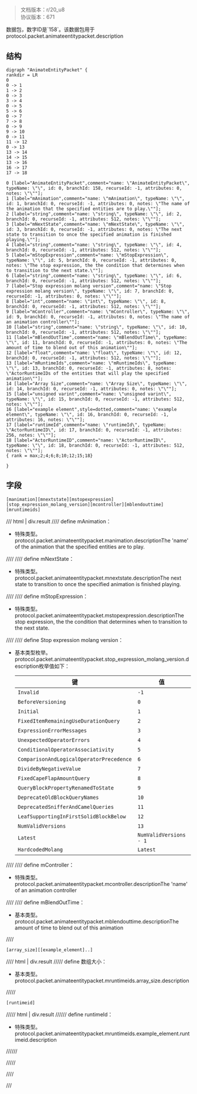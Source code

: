 # <!-- md:samp AnimateEntityPacket -->

> 文档版本：r/20_u8<br/>协议版本：671

<!-- md:samp AnimateEntityPacket -->数据包，数字ID是`158`。该数据包用于protocol.packet.animateentitypacket.description

## 结构

```viz
digraph "AnimateEntityPacket" {
rankdir = LR
0
0 -> 1
1 -> 2
0 -> 3
3 -> 4
0 -> 5
5 -> 6
0 -> 7
7 -> 8
0 -> 9
9 -> 10
0 -> 11
11 -> 12
0 -> 13
13 -> 14
14 -> 15
13 -> 16
16 -> 17
17 -> 18

0 [label="AnimateEntityPacket",comment="name: \"AnimateEntityPacket\", typeName: \"\", id: 0, branchId: 158, recurseId: -1, attributes: 0, notes: \"\""];
1 [label="mAnimation",comment="name: \"mAnimation\", typeName: \"\", id: 1, branchId: 0, recurseId: -1, attributes: 0, notes: \"The name of the animation that the specified entities are to play.\""];
2 [label="string",comment="name: \"string\", typeName: \"\", id: 2, branchId: 0, recurseId: -1, attributes: 512, notes: \"\""];
3 [label="mNextState",comment="name: \"mNextState\", typeName: \"\", id: 3, branchId: 0, recurseId: -1, attributes: 0, notes: \"The next state to transition to once the specified animation is finished playing.\""];
4 [label="string",comment="name: \"string\", typeName: \"\", id: 4, branchId: 0, recurseId: -1, attributes: 512, notes: \"\""];
5 [label="mStopExpression",comment="name: \"mStopExpression\", typeName: \"\", id: 5, branchId: 0, recurseId: -1, attributes: 0, notes: \"The stop expression, the the condition that determines when to transition to the next state.\""];
6 [label="string",comment="name: \"string\", typeName: \"\", id: 6, branchId: 0, recurseId: -1, attributes: 512, notes: \"\""];
7 [label="Stop expression molang version",comment="name: \"Stop expression molang version\", typeName: \"\", id: 7, branchId: 0, recurseId: -1, attributes: 0, notes: \"\""];
8 [label="int",comment="name: \"int\", typeName: \"\", id: 8, branchId: 0, recurseId: -1, attributes: 512, notes: \"\""];
9 [label="mController",comment="name: \"mController\", typeName: \"\", id: 9, branchId: 0, recurseId: -1, attributes: 0, notes: \"The name of an animation controller\""];
10 [label="string",comment="name: \"string\", typeName: \"\", id: 10, branchId: 0, recurseId: -1, attributes: 512, notes: \"\""];
11 [label="mBlendOutTime",comment="name: \"mBlendOutTime\", typeName: \"\", id: 11, branchId: 0, recurseId: -1, attributes: 0, notes: \"The amount of time to blend out of this animation\""];
12 [label="float",comment="name: \"float\", typeName: \"\", id: 12, branchId: 0, recurseId: -1, attributes: 512, notes: \"\""];
13 [label="mRuntimeIds",comment="name: \"mRuntimeIds\", typeName: \"\", id: 13, branchId: 0, recurseId: -1, attributes: 8, notes: \"ActorRuntimeIDs of the entities that will play the specified animation\""];
14 [label="Array Size",comment="name: \"Array Size\", typeName: \"\", id: 14, branchId: 0, recurseId: -1, attributes: 0, notes: \"\""];
15 [label="unsigned varint",comment="name: \"unsigned varint\", typeName: \"\", id: 15, branchId: 0, recurseId: -1, attributes: 512, notes: \"\""];
16 [label="example element",style=dotted,comment="name: \"example element\", typeName: \"\", id: 16, branchId: 0, recurseId: -1, attributes: 16, notes: \"\""];
17 [label="runtimeId",comment="name: \"runtimeId\", typeName: \"ActorRuntimeID\", id: 17, branchId: 0, recurseId: -1, attributes: 256, notes: \"\""];
18 [label="ActorRuntimeID",comment="name: \"ActorRuntimeID\", typeName: \"\", id: 18, branchId: 0, recurseId: -1, attributes: 512, notes: \"\""];
{ rank = max;2;4;6;8;10;12;15;18}

}

```

## 字段

```title='AnimateEntityPacket'
[manimation][mnextstate][mstopexpression][stop_expression_molang_version][mcontroller][mblendouttime][mruntimeids]
```

/// html | div.result
//// define
mAnimation：[<!-- md:samp string -->](../types/string.md)

- 特殊类型。protocol.packet.animateentitypacket.manimation.descriptionThe 'name' of the animation that the specified entities are to play.


////
//// define
mNextState：[<!-- md:samp string -->](../types/string.md)

- 特殊类型。protocol.packet.animateentitypacket.mnextstate.descriptionThe next state to transition to once the specified animation is finished playing.


////
//// define
mStopExpression：[<!-- md:samp string -->](../types/string.md)

- 特殊类型。protocol.packet.animateentitypacket.mstopexpression.descriptionThe stop expression, the the condition that determines when to transition to the next state.


////
//// define
Stop expression molang version：<!-- md:samp int -->

- 基本类型枚举。protocol.packet.animateentitypacket.stop_expression_molang_version.description枚举值如下：

  |键|值|描述|
  |---|---|---|
  |`Invalid`|`-1`|protocol.enum.invalid|
  |`BeforeVersioning`|`0`|protocol.enum.beforeversioning|
  |`Initial`|`1`|protocol.enum.initial|
  |`FixedItemRemainingUseDurationQuery`|`2`|protocol.enum.fixeditemremainingusedurationquery|
  |`ExpressionErrorMessages`|`3`|protocol.enum.expressionerrormessages|
  |`UnexpectedOperatorErrors`|`4`|protocol.enum.unexpectedoperatorerrors|
  |`ConditionalOperatorAssociativity`|`5`|protocol.enum.conditionaloperatorassociativity|
  |`ComparisonAndLogicalOperatorPrecedence`|`6`|protocol.enum.comparisonandlogicaloperatorprecedence|
  |`DivideByNegativeValue`|`7`|protocol.enum.dividebynegativevalue|
  |`FixedCapeFlapAmountQuery`|`8`|protocol.enum.fixedcapeflapamountquery|
  |`QueryBlockPropertyRenamedToState`|`9`|protocol.enum.queryblockpropertyrenamedtostate|
  |`DeprecateOldBlockQueryNames`|`10`|protocol.enum.deprecateoldblockquerynames|
  |`DeprecatedSnifferAndCamelQueries`|`11`|protocol.enum.deprecatedsnifferandcamelqueries|
  |`LeafSupportingInFirstSolidBlockBelow`|`12`|protocol.enum.leafsupportinginfirstsolidblockbelow|
  |`NumValidVersions`|`13`|protocol.enum.numvalidversions|
  |`Latest`|`NumValidVersions - 1`|protocol.enum.latest|
  |`HardcodedMolang`|`Latest`|protocol.enum.hardcodedmolang|



////
//// define
mController：[<!-- md:samp string -->](../types/string.md)

- 特殊类型。protocol.packet.animateentitypacket.mcontroller.descriptionThe 'name' of an animation controller


////
//// define
mBlendOutTime：<!-- md:samp float -->

- 基本类型。protocol.packet.animateentitypacket.mblendouttime.descriptionThe amount of time to blend out of this animation


////
```title='mRuntimeIds'
[array_size][[example_element]..]
```

//// html | div.result
///// define
数组大小：<!-- md:samp unsigned varint -->

- 基本类型。protocol.packet.animateentitypacket.mruntimeids.array_size.description


/////
```title='示例元素'
[runtimeid]
```

///// html | div.result
////// define
runtimeId：[<!-- md:samp ActorRuntimeID -->](../types/actorruntimeid.md)

- 特殊类型。protocol.packet.animateentitypacket.mruntimeids.example_element.runtimeid.description


//////

/////

////

///

